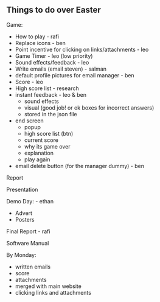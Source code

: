 ## Things to do over Easter

Game:
- How to play - rafi
- Replace icons - ben 
- Point incentive for clicking on links/attachments - leo
- Game Timer - leo (low priority)
- Sound effects/feedback - leo
- Write emails (email steven) - salman
- default profile pictures for email manager - ben
- Score - leo
- High score list - research
- instant feedback - leo & ben
  - sound effects
  - visual (good job! or ok boxes for incorrect answers)
  - stored in the json file
- end screen
  - popup
  - high score list (btn)
  - current score
  - why its game over
  - explanation
  - play again
- email delete button (for the manager dummy) - ben

Report

Presentation

Demo Day: - ethan
- Advert
- Posters

Final Report - rafi

Software Manual


By Monday:
- written emails
- score
- attachments
- merged with main website
- clicking links and attachments